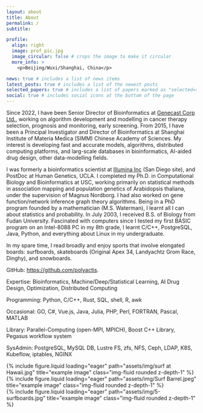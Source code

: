 ```yaml
---
layout: about
title: About
permalink: /
subtitle: 

profile:
  align: right
  image: prof_pic.jpg
  image_circular: false # crops the image to make it circular
  more_info: >
    <p>Beijing/Wuxi/Shanghai, China</p>

news: true # includes a list of news items
latest_posts: true # includes a list of the newest posts
selected_papers: true # includes a list of papers marked as "selected={true}"
social: true # includes social icons at the bottom of the page
---
```


Since 2022, I have been Senior Director of Bioinformatics at [Genecast Corp Ltd.](http://www.genecast.com.cn/), working on algorithm development and modelling in cancer therapy selection, prognosis and monitoring, early screening. From 2015, I have been a Principal Investigator and Director of Bioinformatics at Shanghai Institute of Materia Medica (SIMM) Chinese Academy of Sciences. My interest is developing fast and accurate models, algorithms, distributed computing platforms, and larg-scale databases in bioinformatics, AI-aided drug design, other data-modelling fields.

I was formerly a bioinformatics scientist at [Illumina Inc](http://www.illumina.com/) (San Diego site), and PostDoc at Human Genetics, UCLA. I completed my Ph.D. in Computational Biology and Bioinformatics at USC, working primarily on statistical methods in association mapping and population genetics of Arabidopsis thaliana, under the supervision of Magnus Nordborg. I had also worked on gene function/network inference graph theory algorithms. Being in a PhD program founded by a mathematician (M.S. Waterman), I learnt all I can about statistics and probability. In July 2003, I received B.S. of Biology from Fudan University. Fascinated with computers since I tested my first BASIC program on an Intel-8088 PC in my 8th grade, I learnt C/C++, PostgreSQL, Java, Python, and everything about Linux in my undergraduate.

In my spare time, I read broadly and enjoy sports that involve elongated boards: surfboards, skateboards (Original Apex 34, Landyachtz Grom Race, Dinghy), and snowboards.


GitHub: https://github.com/polyactis.

Expertise: Bioinformatics, Machine/Deep/Statistical Learning, AI Drug Design, Optimization, Distributed Computing

Programming: Python, C/C++, Rust, SQL, shell, R, awk

Occasional: GO, C#, Vue.js, Java, Julia, PHP, Perl, FORTRAN, Pascal, MATLAB

Library: Parallel-Computing (open-MPI, MPICH), Boost C++ Library, Pegasus workflow system

SysAdmin: PostgreSQL, MySQL DB, Lustre FS, zfs, NFS, Ceph, LDAP, K8S, Kubeflow, iptables, NGINX

<div class="row">
    <div class="col-sm mt-3 mt-md-0">
        {% include figure.liquid loading="eager" path="assets/img/surf at Hawaii.jpg" title="example image" class="img-fluid rounded z-depth-1" %}
    </div>
    <div class="col-sm mt-3 mt-md-0">
        {% include figure.liquid loading="eager" path="assets/img/Surf Barrel.jpeg" title="example image" class="img-fluid rounded z-depth-1" %}
    </div>
    <div class="col-sm mt-3 mt-md-0">
        {% include figure.liquid loading="eager" path="assets/img/5-surfboards.jpg" title="example image" class="img-fluid rounded z-depth-1" %}
    </div>
</div>